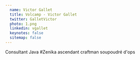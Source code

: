 ```yaml
---
  name: Victor Gallet
  title: Volcamp - Victor Gallet
  twitter: GalletVictor
  photo: 1.png
  linkedin: vgallet
  keynotes: false
  sitemap: false
---
```

Consultant Java #Zenika ascendant craftman soupoudré d'ops